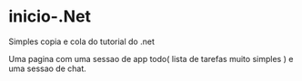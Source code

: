 # inicio-.Net

Simples copia e cola do tutorial do .net

Uma pagina com uma sessao de app todo( lista de tarefas muito simples ) e uma sessao de chat.

